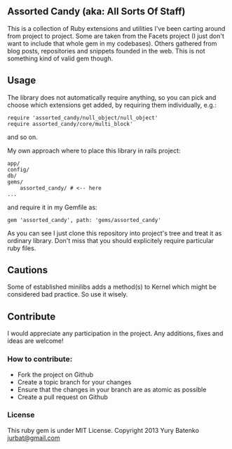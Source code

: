 ## Assorted Candy (aka: All Sorts Of Staff)

This is a collection of Ruby extensions and utilities I've been carting around from project to project.
Some are taken from the Facets project (I just don't want to include that whole gem in my codebases).
Others gathered from blog posts, repositories and snippets founded in the web.
This is not something kind of valid gem though.

## Usage

The library does not automatically require anything, so you can pick and choose which extensions get added, by requiring them individually, e.g.:

    require 'assorted_candy/null_object/null_object'
    require assorted_candy/core/multi_block'

and so on.

My own approach where to place this library in rails project:

    app/
    config/
    db/
    gems/
        assorted_candy/ # <-- here
    ...

and require it in my Gemfile as:

    gem 'assorted_candy', path: 'gems/assorted_candy'

As you can see I just clone this repository into project's tree and treat it as ordinary
library. Don't miss that you should explicitely require particular ruby files.

## Cautions

Some of established minilibs adds a method(s) to Kernel which might be considered bad practice.
So use it wisely.

## Contribute

I would appreciate any participation in the project. Any additions, fixes and ideas are welcome!

### How to contribute:

* Fork the project on Github
* Create a topic branch for your changes
* Ensure that the changes in your branch are as atomic as possible
* Create a pull request on Github

### License

This ruby gem is under MIT License. Copyright 2013 Yury Batenko jurbat@gmail.com
